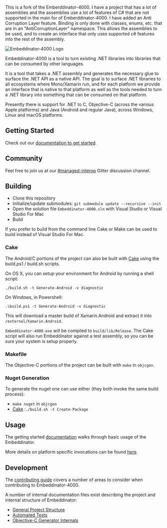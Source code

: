 This is a fork of the Emberddinator-4000. I have a project that has a lot of assemblies and the assemblies use a 
lot of features of C# that are not supported in the main for of Emberddinator-4000. I have added an Anti Corruption Layer
feature. Binding is only done with classes, enums, etc. that are in an "AntiCorruptionLayer" namespace. This allows the assemblies
to be used, and to create an interface that only uses supported c# features into the rest of the assembly.

![Embeddinator-4000 Logo](e4000-logo.png)

Embeddinator-4000 is a tool to turn existing .NET libraries into
libraries that can be consumed by other languages.   

It is a tool that takes a .NET assembly and generates the necessary
glue to surface the .NET API as a native API.   The goal is to surface
.NET libraries to all ecosystems where Mono/Xamarin run, and for each
platform we provide an interface that is native to that platform as well
as the tools needed to turn a .NET library into something that can be 
consumed on that platform.

Presently there is support for .NET to C, Objective-C (across the various Apple platforms)
and Java (Android and regular Java), across Windows, Linux and macOS platforms.

## Getting Started

Check out our [documentation to get started](https://docs.microsoft.com/en-us/xamarin/tools/dotnet-embedding/index).

## Community

Feel free to join us at our [#managed-interop](https://gitter.im/managed-interop) Gitter discussion channel.

## Building

- Clone this repository 
- Initialize/update submodules: `git submodule update --recursive --init`
- Open the solution file `Embeddinator-4000.sln` with Visual Studio or Visual Studio For Mac
- Build

If you prefer to build from the command line Cake or Make can be used to build instead of Visual Studio For Mac. 

### Cake

The Android/C portions of the project can also be built with [Cake](https://cakebuild.net/) using the build.ps1 / build.sh scripts.

On OS X, you can setup your environment for Android by running a shell script:

```
./build.sh -t Generate-Android -v diagnostic
```

On Windows, in Powershell:

```
.\build.ps1 -t Generate-Android -v diagnostic
```

This will download a master build of Xamarin.Android and extract it into `/external/Xamarin.Android`. 

`Embeddinator-4000.exe` will be compiled to `build/lib/Release`. The Cake script will also run Embeddinator against a test assembly, so you can be sure your system is setup properly.

### Makefile

The Objective-C portions of the project can be built with `make` in `objcgen`.

### Nuget Generation

To generate the nuget one can use either (they both invoke the same build process):

- `make nuget` in `objcgen`
- [Cake](https://cakebuild.net/) :`./build.sh -t Create-Package`


## Usage

The getting started [documentation](https://docs.microsoft.com/en-us/xamarin/tools/dotnet-embedding/index) walks through basic usage of the Embeddinator. 

More details on platform specific invocations can be found [here](Usage.md).


## Development

The [contributing guide](Contributing.md) covers a number of areas to consider when contributing to Embeddinator-4000.

A number of internal documentation files exist describing the project and internal structure of Embeddinator:

- [General Project Structure](ProjectStructure.md)
- [Automated Tests](tests/Tests.md)
- [Objective-C Generator Internals](objcgen/Internals.md)


